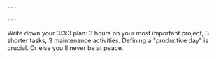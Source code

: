 ```yaml
---

---
```

Write down your 3:3:3 plan: 3 hours on your most important project, 3 shorter tasks, 3 maintenance activities. Defining a "productive day" is crucial. Or else you'll never be at peace.